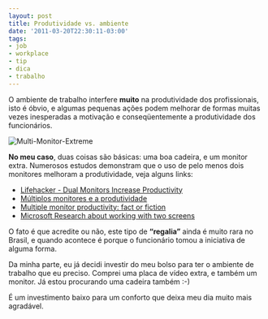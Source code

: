 ```yaml
---
layout: post
title: Produtividade vs. ambiente
date: '2011-03-20T22:30:11-03:00'
tags:
- job
- workplace
- tip
- dica
- trabalho
---
```

O ambiente de trabalho interfere **muito** na produtividade dos profissionais, isto é óbvio, e algumas pequenas ações podem melhorar de formas muitas vezes inesperadas a motivação e conseqüentemente a produtividade dos funcionários.

![Multi-Monitor-Extreme](http://cdn.overclock.net/5/5d/5d68138d_Multiple-Monitors-8.jpeg "Exagero de monitores")

**No meu caso**, duas coisas são básicas: uma boa cadeira, e um monitor extra. Numerosos estudos demonstram que o uso de pelo menos dois monitores melhoram a produtividade, veja alguns links: 

* [Lifehacker - Dual Monitors Increase Productivity](http://lifehacker.com/#!168488/dual-monitors-increase-productivity)
* [Múltiplos monitores e a produtividade](http://blog.tecnologiaqueinteressa.com/2010/08/multiplos-monitores-mais-produtividade.html)
* [Multiple monitor productivity: fact or fiction](http://dubroy.com/blog/multiple-monitor-productivity-fact-or-fiction/)
* [Microsoft Research about working with two screens](http://research.microsoft.com/en-us/news/features/vibe.aspx)

O fato é que acredite ou não, este tipo de **“regalia”** ainda é muito rara no Brasil, e quando acontece é porque o funcionário tomou a iniciativa de alguma forma.

Da minha parte, eu já decidi investir do meu bolso para ter o ambiente de trabalho que eu preciso. Comprei uma placa de vídeo extra, e também um monitor. Já estou procurando uma cadeira também :-)

É um investimento baixo para um conforto que deixa meu dia muito mais agradável.